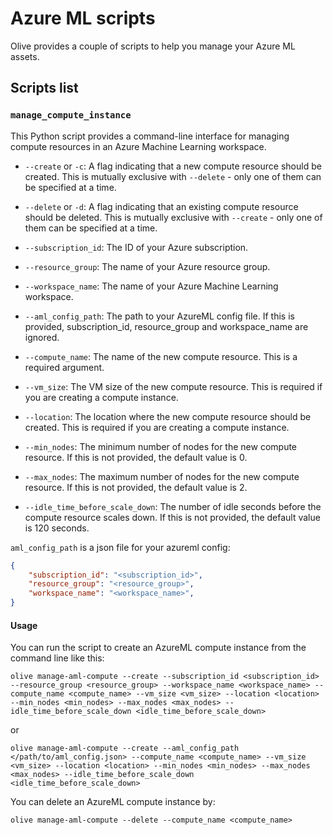 # Azure ML scripts

Olive provides a couple of scripts to help you manage your Azure ML assets.

## Scripts list

### `manage_compute_instance`
This Python script provides a command-line interface for managing compute resources in an Azure Machine Learning workspace.

* `--create` or `-c`: A flag indicating that a new compute resource should be created. This is mutually exclusive with `--delete` - only one of them can be specified at a time.

* `--delete` or `-d`: A flag indicating that an existing compute resource should be deleted. This is mutually exclusive with `--create` - only one of them can be specified at a time.

* `--subscription_id`: The ID of your Azure subscription.

* `--resource_group`: The name of your Azure resource group.

* `--workspace_name`: The name of your Azure Machine Learning workspace.

* `--aml_config_path`: The path to your AzureML config file. If this is provided, subscription_id, resource_group and workspace_name are ignored.

* `--compute_name`: The name of the new compute resource. This is a required argument.

* `--vm_size`: The VM size of the new compute resource. This is required if you are creating a compute instance.

* `--location`: The location where the new compute resource should be created. This is required if you are creating a compute instance.

* `--min_nodes`: The minimum number of nodes for the new compute resource. If this is not provided, the default value is 0.

* `--max_nodes`: The maximum number of nodes for the new compute resource. If this is not provided, the default value is 2.

* `--idle_time_before_scale_down`: The number of idle seconds before the compute resource scales down. If this is not provided, the default value is 120 seconds.

`aml_config_path` is a json file for your azureml config:
```json
{
    "subscription_id": "<subscription_id>",
    "resource_group": "<resource_group>",
    "workspace_name": "<workspace_name>",
}
```

#### Usage

You can run the script to create an AzureML compute instance from the command line like this:

```
olive manage-aml-compute --create --subscription_id <subscription_id> --resource_group <resource_group> --workspace_name <workspace_name> --compute_name <compute_name> --vm_size <vm_size> --location <location> --min_nodes <min_nodes> --max_nodes <max_nodes> --idle_time_before_scale_down <idle_time_before_scale_down>
```

or

```
olive manage-aml-compute --create --aml_config_path </path/to/aml_config.json> --compute_name <compute_name> --vm_size <vm_size> --location <location> --min_nodes <min_nodes> --max_nodes <max_nodes> --idle_time_before_scale_down <idle_time_before_scale_down>
```

You can delete an AzureML compute instance by:
```
olive manage-aml-compute --delete --compute_name <compute_name>
```
